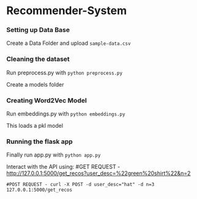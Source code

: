 # Recommender-System

### Setting up Data Base
Create a Data Folder and upload `sample-data.csv`

### Cleaning the dataset
Run preprocess.py with `python preprocess.py`

Create a models folder

### Creating Word2Vec Model
Run embeddings.py with `python embeddings.py`

This loads a pkl model

### Running the flask app
Finally run app.py with `python app.py`

Interact with the API using: 
    #GET REQUEST - http://127.0.0.1:5000/get_recos?user_desc=%22green%20shirt%22&n=2

    #POST REQUEST - curl -X POST -d user_desc="hat" -d n=3 127.0.0.1:5000/get_recos 
